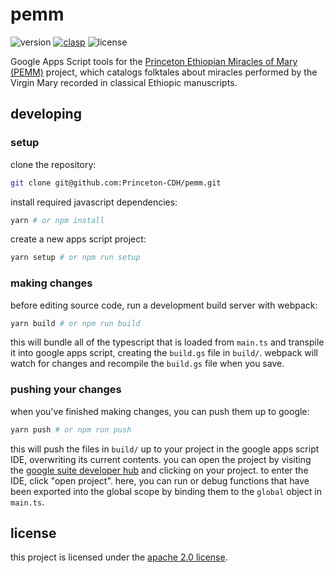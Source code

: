# pemm
![version](https://img.shields.io/github/package-json/v/Princeton-CDH/pemm)
[![clasp](https://img.shields.io/badge/built%20with-clasp-4285f4.svg)](https://github.com/google/clasp)
![license](https://img.shields.io/github/license/Princeton-CDH/pemm)

Google Apps Script tools for the [Princeton Ethiopian Miracles of Mary (PEMM)](https://cdh.princeton.edu/projects/ethiopian-miracles-mary-project/)
project, which catalogs folktales about miracles performed by the Virgin Mary
recorded in classical Ethiopic manuscripts.

## developing
### setup
clone the repository:
```sh
git clone git@github.com:Princeton-CDH/pemm.git
```
install required javascript dependencies:
```sh
yarn # or npm install
```
create a new apps script project:
```sh
yarn setup # or npm run setup
```
### making changes
before editing source code, run a development build server with webpack:
```sh
yarn build # or npm run build 
```
this will bundle all of the typescript that is loaded from `main.ts` and
transpile it into google apps script, creating the `build.gs` file in `build/`.
webpack will watch for changes and recompile the `build.gs` file when you save.
### pushing your changes
when you've finished making changes, you can push them up to google:
```sh
yarn push # or npm run push
```
this will push the files in `build/` up to your project in the google apps
script IDE, overwriting its current contents. you can open the project by
visiting the [google suite developer hub](https://script.google.com/home) and
clicking on your project. to enter the IDE, click "open project". here, you can
run or debug functions that have been exported into the global scope by binding
them to the `global` object in `main.ts`.

## license
this project is licensed under the [apache 2.0 license](https://github.com/Princeton-CDH/pemm/blob/master/LICENSE).